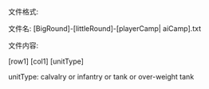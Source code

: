 文件格式:

文件名: [BigRound]-[littleRound]-[playerCamp| aiCamp].txt

文件内容:

[row1] [col1] [unitType]

unitType: calvalry or infantry or tank or over-weight tank